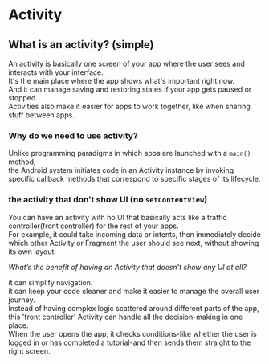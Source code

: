 # Activity

## What is an activity? (simple)

An activity is basically one screen of your app where the user sees and interacts with your
interface.  
It's the main place where the app shows what's important right now.  
And it can manage saving and restoring states if your app gets paused or stopped.  
Activities also make it easier for apps to work together, like when sharing stuff between apps.

### Why do we need to use activity?

Unlike programming paradigms in which apps are launched with a `main()` method,  
the Android system initiates code in an Activity instance by invoking specific callback methods that
correspond to specific stages of its lifecycle.  

### the activity that don't show UI (no `setContentView`)

You can have an activity with no UI that basically acts like a traffic controller(front controller)
for the rest of your apps.  
For example, it could take incoming data or intents, then immediately decide which other Activity or
Fragment the user should see next, without showing its own layout.

_What’s the benefit of having an Activity that doesn’t show any UI at all?_

it can simplify navigation.  
it can keep your code cleaner and make it easier to manage the overall user journey.  
Instead of having complex logic scattered around different parts of the app,  
this 'front controller' Activity can handle all the decision-making in one place.  
When the user opens the app, it checks conditions-like whether the user is logged in or has
completed a tutorial-and then sends them straight to the right screen.  



 
